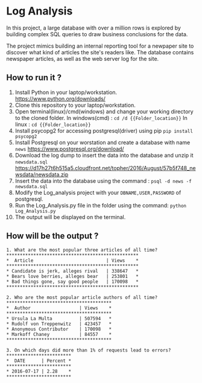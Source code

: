 # Log Analysis
<p>  In this project, a large database with over a million rows is explored by building complex SQL queries to draw business conclusions for the data.

The project mimics building an internal reporting tool for a newpaper site to discover what kind of articles the site's readers like. The database contains newspaper articles, as well as the web server log for the site.
</p>

## How to run it ?

1. Install Python in your laptop/workstation.
   <https://www.python.org/downloads/>
2. Clone this repository to your laptop/workstation.
3. Open terminal(linux)/cmd(windows) and change your working directory to the cloned folder.
   In windows(cmd) : `cd /d {{Folder_location}}`
   In linux : `cd {{Folder_location}}`
4. Install psycopg2 for accessing postgresql(driver) using pip
    `pip install psycopg2`
5. Install Postgresql on your worstation and create a database with name `news`
    <https://www.postgresql.org/download/>
6. Download the log dump to insert the data into the database and unzip it `newsdata.sql`
    <https://d17h27t6h515a5.cloudfront.net/topher/2016/August/57b5f748_newsdata/newsdata.zip>
7. Insert the data into the database using the command : `psql -d news -f newsdata.sql`
8. Modify the Log_analysis project with your `DBNAME,USER,PASSWORD` of postgresql.
9. Run the Log_Analysis.py file in the folder using the command:
   `python Log_Analysis.py`
10. The output will be displayed on the terminal.
## How will be the output ?

```
1. What are the most popular three articles of all time?
*************************************************
*  Article                           | Views    *
*************************************************
* Candidate is jerk, alleges rival   | 338647   *
* Bears love berries, alleges bear   | 253801   *
* Bad things gone, say good people   | 170098   *
*************************************************

2. Who are the most popular article authors of all time?
***************************************
*  Author                  | Views    *
***************************************
* Ursula La Multa          | 507594   *
* Rudolf von Treppenwitz   | 423457   *
* Anonymous Contributor    | 170098   *
* Markoff Chaney           | 84557    *
***************************************

3. On which days did more than 1% of requests lead to errors?
************************
*  DATE      | Percent *
************************
* 2016-07-17 | 2.28    *
************************